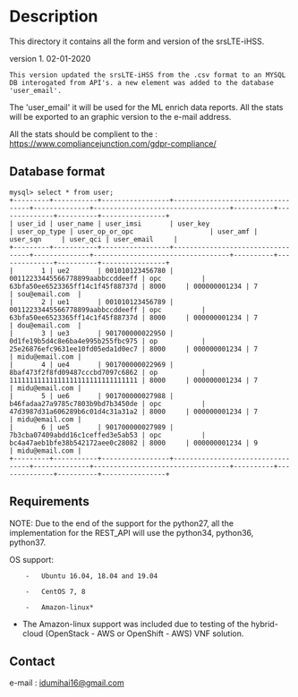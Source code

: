 # Description

This directory it contains all the form and version of the srsLTE-iHSS.

version 1. 02-01-2020

    This version updated the srsLTE-iHSS from the .csv format to an MYSQL DB interogated from API's. a new element was added to the database 'user_email'.
The 'user_email' it will be used for the ML enrich data reports. All the stats will be exported to an graphic version to the e-mail address.

All the stats should be complient to the : https://www.compliancejunction.com/gdpr-compliance/

## Database format 

```
mysql> select * from user;
+---------+-----------+-----------------+----------------------------------+--------------+----------------------------------+----------+--------------+----------+----------------+
| user_id | user_name | user_imsi       | user_key                         | user_op_type | user_op_or_opc                   | user_amf | user_sqn     | user_qci | user_email     |
+---------+-----------+-----------------+----------------------------------+--------------+----------------------------------+----------+--------------+----------+----------------+
|       1 | ue2       | 001010123456780 | 00112233445566778899aabbccddeeff | opc          | 63bfa50ee6523365ff14c1f45f88737d | 8000     | 000000001234 | 7        | sou@email.com  |
|       2 | ue1       | 001010123456789 | 00112233445566778899aabbccddeeff | opc          | 63bfa50ee6523365ff14c1f45f88737d | 8000     | 000000001234 | 7        | dou@email.com  |
|       3 | ue3       | 901700000022950 | 0d1fe19b5d4c8e6ba4e995b255fbc975 | op           | 25e26876efc9631ee10fd05eda1d0ec7 | 8000     | 000000001234 | 7        | midu@email.com |
|       4 | ue4       | 901700000022969 | 8baf473f2f8fd09487cccbd7097c6862 | op           | 11111111111111111111111111111111 | 8000     | 000000001234 | 7        | midu@email.com |
|       5 | ue6       | 901700000027988 | b46fadaa27a9785c7803b9bd7b3450de | opc          | 47d3987d31a606289b6c01d4c31a31a2 | 8000     | 000000001234 | 7        | midu@email.com |
|       6 | ue5       | 901700000027989 | 7b3cba07409abdd16c1ceffed3e5ab53 | opc          | bc4a47aeb1bfe38b542172aee0c28082 | 8000     | 000000001234 | 9        | midu@email.com |
+---------+-----------+-----------------+----------------------------------+--------------+----------------------------------+----------+--------------+----------+----------------+
```

## Requirements

NOTE: Due to the end of the support for the python27, all the implementation for the REST_API will use the python34, python36, python37.

OS support:

        -   Ubuntu 16.04, 18.04 and 19.04

        -   CentOS 7, 8

        -   Amazon-linux*


* The Amazon-linux support was included due to testing of the hybrid-cloud (OpenStack - AWS or OpenShift - AWS) VNF solution. 

## Contact
e-mail : idumihai16@gmail.com
